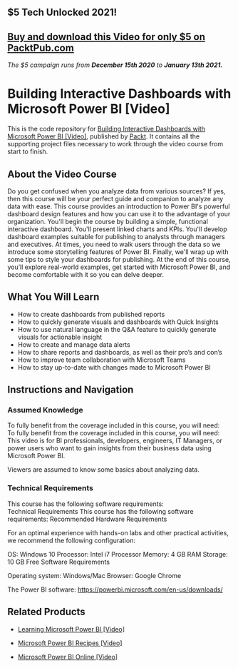 


## $5 Tech Unlocked 2021!
[Buy and download this Video for only $5 on PacktPub.com](https://www.packtpub.com/product/building-interactive-dashboards-with-microsoft-power-bi-video/9781789612066)
-----
*The $5 campaign         runs from __December 15th 2020__ to __January 13th 2021.__*

# Building Interactive Dashboards with Microsoft Power BI [Video]
This is the code repository for [Building Interactive Dashboards with Microsoft Power BI [Video]](https://www.packtpub.com/virtualization-and-cloud/building-interactive-dashboards-microsoft-power-bi-video?utm_source=github&utm_medium=repository&utm_campaign=9781789612066), published by [Packt](https://www.packtpub.com/?utm_source=github). It contains all the supporting project files necessary to work through the video course from start to finish.
## About the Video Course
Do you get confused when you analyze data from various sources? If yes, then this course will be your perfect guide and companion to analyze any data with ease. 
This course provides an introduction to Power BI's powerful dashboard design features and how you can use it to the advantage of your organization. You'll begin the course by building a simple, functional interactive dashboard. You'll present linked charts and KPIs. You'll develop dashboard examples suitable for publishing to analysts through managers and executives. At times, you need to walk users through the data so we introduce some storytelling features of Power BI. Finally, we'll wrap up with some tips to style your dashboards for publishing.
At the end of this course, you’ll explore real-world examples, get started with Microsoft Power BI, and become comfortable with it so you can delve deeper.

<H2>What You Will Learn</H2>
<DIV class=book-info-will-learn-text>
<UL>
<LI>How to create dashboards from published reports 
<LI>How to quickly generate visuals and dashboards with Quick Insights 
<LI>How to use natural language in the Q&amp;A feature to quickly generate visuals for actionable insight 
<LI>How to create and manage data alerts 
<LI>How to share reports and dashboards, as well as their pro’s and con’s 
<LI>How to improve team collaboration with Microsoft Teams 
<LI>How to stay up-to-date with changes made to Microsoft Power BI </LI></UL></DIV>

## Instructions and Navigation
### Assumed Knowledge
To fully benefit from the coverage included in this course, you will need:<br/>
To fully benefit from the coverage included in this course, you will need:
This video is for BI professionals, developers, engineers, IT Managers, or power users who want to gain insights from their business data using Microsoft Power BI.

Viewers are assumed to know some basics about analyzing data.
### Technical Requirements
This course has the following software requirements:<br/>
Technical Requirements
This course has the following software requirements:
Recommended Hardware Requirements

For an optimal experience with hands-on labs and other practical activities, we recommend the following configuration:

OS: Windows 10 Processor: Intel i7 Processor Memory: 4 GB RAM Storage: 10 GB Free Software Requirements

Operating system: Windows/Mac Browser: Google Chrome

The Power BI software: https://powerbi.microsoft.com/en-us/downloads/

## Related Products
* [Learning Microsoft Power BI [Video]](https://www.packtpub.com/big-data-and-business-intelligence/learning-microsoft-power-bi-video?utm_source=github&utm_medium=repository&utm_campaign=9781789347104)

* [Microsoft Power BI Recipes [Video]](https://www.packtpub.com/big-data-and-business-intelligence/microsoft-power-bi-recipes-video?utm_source=github&utm_medium=repository&utm_campaign=9781788291217)

* [Microsoft Power BI Online [Video]](https://www.packtpub.com/big-data-and-business-intelligence/microsoft-power-bi-online-video?utm_source=github&utm_medium=repository&utm_campaign=9781788295352)


